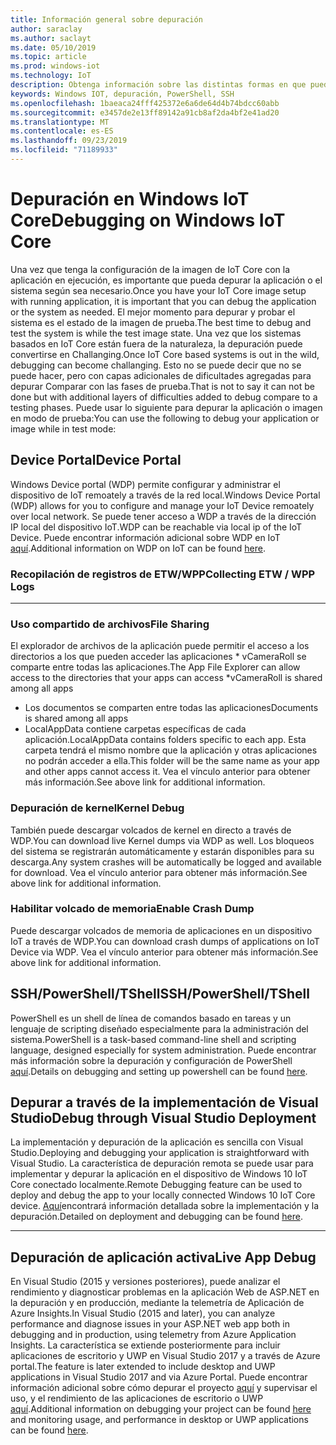 ```yaml
---
title: Información general sobre depuración
author: saraclay
ms.author: saclayt
ms.date: 05/10/2019
ms.topic: article
ms.prod: windows-iot
ms.technology: IoT
description: Obtenga información sobre las distintas formas en que puede depurar Windows 10 IoT Core.
keywords: Windows IOT, depuración, PowerShell, SSH
ms.openlocfilehash: 1baeaca24fff425372e6a6de64d4b74bdcc60abb
ms.sourcegitcommit: e3457de2e13ff89142a91cb8af2da4bf2e41ad20
ms.translationtype: MT
ms.contentlocale: es-ES
ms.lasthandoff: 09/23/2019
ms.locfileid: "71189933"
---
```

# <a name="debugging-on-windows-iot-core"></a><span data-ttu-id="185f4-104">Depuración en Windows IoT Core</span><span class="sxs-lookup"><span data-stu-id="185f4-104">Debugging on Windows IoT Core</span></span>
<span data-ttu-id="185f4-105">Una vez que tenga la configuración de la imagen de IoT Core con la aplicación en ejecución, es importante que pueda depurar la aplicación o el sistema según sea necesario.</span><span class="sxs-lookup"><span data-stu-id="185f4-105">Once you have your IoT Core image setup with running application, it is important that you can debug the application or the system as needed.</span></span> <span data-ttu-id="185f4-106">El mejor momento para depurar y probar el sistema es el estado de la imagen de prueba.</span><span class="sxs-lookup"><span data-stu-id="185f4-106">The best time to debug and test the system is while the test image state.</span></span> <span data-ttu-id="185f4-107">Una vez que los sistemas basados en IoT Core están fuera de la naturaleza, la depuración puede convertirse en Challanging.</span><span class="sxs-lookup"><span data-stu-id="185f4-107">Once IoT Core based systems is out in the wild, debugging can become challanging.</span></span> <span data-ttu-id="185f4-108">Esto no se puede decir que no se puede hacer, pero con capas adicionales de dificultades agregadas para depurar Comparar con las fases de prueba.</span><span class="sxs-lookup"><span data-stu-id="185f4-108">That is not to say it can not be done but with additional layers of difficulties added to debug compare to a testing phases.</span></span> <span data-ttu-id="185f4-109">Puede usar lo siguiente para depurar la aplicación o imagen en modo de prueba:</span><span class="sxs-lookup"><span data-stu-id="185f4-109">You can use the following to debug your application or image while in test mode:</span></span>

## <a name="device-portal"></a><span data-ttu-id="185f4-110">Device Portal</span><span class="sxs-lookup"><span data-stu-id="185f4-110">Device Portal</span></span>
<span data-ttu-id="185f4-111">Windows Device portal (WDP) permite configurar y administrar el dispositivo de IoT remoately a través de la red local.</span><span class="sxs-lookup"><span data-stu-id="185f4-111">Windows Device Portal (WDP) allows for you to configure and manage your IoT Device remoately over local network.</span></span> <span data-ttu-id="185f4-112">Se puede tener acceso a WDP a través de la dirección IP local del dispositivo IoT.</span><span class="sxs-lookup"><span data-stu-id="185f4-112">WDP can be reachable via local ip of the IoT Device.</span></span> <span data-ttu-id="185f4-113">Puede encontrar información adicional sobre WDP en IoT [aquí](https://docs.microsoft.com/en-us/windows/iot-core/manage-your-device/DevicePortal).</span><span class="sxs-lookup"><span data-stu-id="185f4-113">Additional information on WDP on IoT can be found [here](https://docs.microsoft.com/en-us/windows/iot-core/manage-your-device/DevicePortal).</span></span>

### <a name="collecting-etw--wpp-logs"></a><span data-ttu-id="185f4-114">Recopilación de registros de ETW/WPP</span><span class="sxs-lookup"><span data-stu-id="185f4-114">Collecting ETW / WPP Logs</span></span> 
-----

### <a name="file-sharing"></a><span data-ttu-id="185f4-115">Uso compartido de archivos</span><span class="sxs-lookup"><span data-stu-id="185f4-115">File Sharing</span></span>
<span data-ttu-id="185f4-116">El explorador de archivos de la aplicación puede permitir el acceso a los directorios a los que pueden acceder las aplicaciones \* vCameraRoll se comparte entre todas las aplicaciones.</span><span class="sxs-lookup"><span data-stu-id="185f4-116">The App File Explorer can allow access to the directories that your apps can access \*vCameraRoll is shared among all apps</span></span>
* <span data-ttu-id="185f4-117">Los documentos se comparten entre todas las aplicaciones</span><span class="sxs-lookup"><span data-stu-id="185f4-117">Documents is shared among all apps</span></span>
* <span data-ttu-id="185f4-118">LocalAppData contiene carpetas específicas de cada aplicación.</span><span class="sxs-lookup"><span data-stu-id="185f4-118">LocalAppData contains folders specific to each app.</span></span> <span data-ttu-id="185f4-119">Esta carpeta tendrá el mismo nombre que la aplicación y otras aplicaciones no podrán acceder a ella.</span><span class="sxs-lookup"><span data-stu-id="185f4-119">This folder will be the same name as your app and other apps cannot access it.</span></span>
<span data-ttu-id="185f4-120">Vea el vínculo anterior para obtener más información.</span><span class="sxs-lookup"><span data-stu-id="185f4-120">See above link for additional information.</span></span>

### <a name="kernel-debug"></a><span data-ttu-id="185f4-121">Depuración de kernel</span><span class="sxs-lookup"><span data-stu-id="185f4-121">Kernel Debug</span></span>
<span data-ttu-id="185f4-122">También puede descargar volcados de kernel en directo a través de WDP.</span><span class="sxs-lookup"><span data-stu-id="185f4-122">You can download live Kernel dumps via WDP as well.</span></span> <span data-ttu-id="185f4-123">Los bloqueos del sistema se registrarán automáticamente y estarán disponibles para su descarga.</span><span class="sxs-lookup"><span data-stu-id="185f4-123">Any system crashes will be automatically be logged and available for download.</span></span> <span data-ttu-id="185f4-124">Vea el vínculo anterior para obtener más información.</span><span class="sxs-lookup"><span data-stu-id="185f4-124">See above link for additional information.</span></span>

### <a name="enable-crash-dump"></a><span data-ttu-id="185f4-125">Habilitar volcado de memoria</span><span class="sxs-lookup"><span data-stu-id="185f4-125">Enable Crash Dump</span></span>
<span data-ttu-id="185f4-126">Puede descargar volcados de memoria de aplicaciones en un dispositivo IoT a través de WDP.</span><span class="sxs-lookup"><span data-stu-id="185f4-126">You can download crash dumps of applications on IoT Device via WDP.</span></span> <span data-ttu-id="185f4-127">Vea el vínculo anterior para obtener más información.</span><span class="sxs-lookup"><span data-stu-id="185f4-127">See above link for additional information.</span></span>

## <a name="sshpowershelltshell"></a><span data-ttu-id="185f4-128">SSH/PowerShell/TShell</span><span class="sxs-lookup"><span data-stu-id="185f4-128">SSH/PowerShell/TShell</span></span>
<span data-ttu-id="185f4-129">PowerShell es un shell de línea de comandos basado en tareas y un lenguaje de scripting diseñado especialmente para la administración del sistema.</span><span class="sxs-lookup"><span data-stu-id="185f4-129">PowerShell is a task-based command-line shell and scripting language, designed especially for system administration.</span></span> <span data-ttu-id="185f4-130">Puede encontrar más información sobre la depuración y configuración de PowerShell [aquí](../connect-your-device/powershell.md).</span><span class="sxs-lookup"><span data-stu-id="185f4-130">Details on debugging and setting up powershell can be found [here](../connect-your-device/powershell.md).</span></span>

## <a name="debug-through-visual-studio-deployment"></a><span data-ttu-id="185f4-131">Depurar a través de la implementación de Visual Studio</span><span class="sxs-lookup"><span data-stu-id="185f4-131">Debug through Visual Studio Deployment</span></span>
<span data-ttu-id="185f4-132">La implementación y depuración de la aplicación es sencilla con Visual Studio.</span><span class="sxs-lookup"><span data-stu-id="185f4-132">Deploying and debugging your application is straightforward with Visual Studio.</span></span> <span data-ttu-id="185f4-133">La característica de depuración remota se puede usar para implementar y depurar la aplicación en el dispositivo de Windows 10 IoT Core conectado localmente.</span><span class="sxs-lookup"><span data-stu-id="185f4-133">Remote Debugging feature can be used to deploy and debug the app to your locally connected Windows 10 IoT Core device.</span></span> <span data-ttu-id="185f4-134">[Aquí](../develop-your-app/RemoteDebugging.md)encontrará información detallada sobre la implementación y la depuración.</span><span class="sxs-lookup"><span data-stu-id="185f4-134">Detailed on deployment and debugging can be found [here](../develop-your-app/RemoteDebugging.md).</span></span>

-----
## <a name="live-app-debug"></a><span data-ttu-id="185f4-135">Depuración de aplicación activa</span><span class="sxs-lookup"><span data-stu-id="185f4-135">Live App Debug</span></span>
<span data-ttu-id="185f4-136">En Visual Studio (2015 y versiones posteriores), puede analizar el rendimiento y diagnosticar problemas en la aplicación Web de ASP.NET en la depuración y en producción, mediante la telemetría de Aplicación de Azure Insights.</span><span class="sxs-lookup"><span data-stu-id="185f4-136">In Visual Studio (2015 and later), you can analyze performance and diagnose issues in your ASP.NET web app both in debugging and in production, using telemetry from Azure Application Insights.</span></span> <span data-ttu-id="185f4-137">La característica se extiende posteriormente para incluir aplicaciones de escritorio y UWP en Visual Studio 2017 y a través de Azure portal.</span><span class="sxs-lookup"><span data-stu-id="185f4-137">The feature is later extended to include desktop and UWP applications in Visual Studio 2017 and via Azure Portal.</span></span> <span data-ttu-id="185f4-138">Puede encontrar información adicional sobre cómo depurar el proyecto [aquí](https://docs.microsoft.com/en-us/azure/azure-monitor/app/visual-studio) y supervisar el uso, y el rendimiento de las aplicaciones de escritorio o UWP [aquí](https://docs.microsoft.com/en-us/azure/azure-monitor/app/windows-desktop).</span><span class="sxs-lookup"><span data-stu-id="185f4-138">Additional information on debugging your project can be found [here](https://docs.microsoft.com/en-us/azure/azure-monitor/app/visual-studio) and monitoring usage, and performance in desktop or UWP applications can be found [here](https://docs.microsoft.com/en-us/azure/azure-monitor/app/windows-desktop).</span></span>
